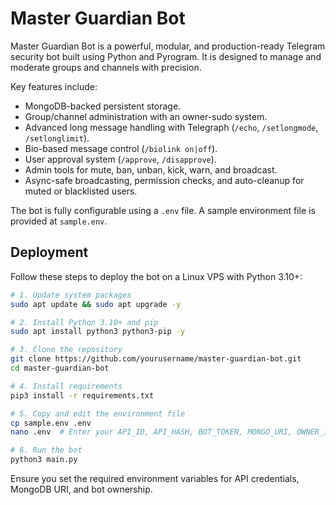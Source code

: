 # Master Guardian Bot

Master Guardian Bot is a powerful, modular, and production-ready Telegram security bot built using Python and Pyrogram. It is designed to manage and moderate groups and channels with precision.

Key features include:

- MongoDB-backed persistent storage.
- Group/channel administration with an owner-sudo system.
- Advanced long message handling with Telegraph (`/echo`, `/setlongmode`, `/setlonglimit`).
- Bio-based message control (`/biolink on|off`).
- User approval system (`/approve`, `/disapprove`).
- Admin tools for mute, ban, unban, kick, warn, and broadcast.
- Async-safe broadcasting, permission checks, and auto-cleanup for muted or blacklisted users.

The bot is fully configurable using a `.env` file. A sample environment file is provided at `sample.env`.

## Deployment

Follow these steps to deploy the bot on a Linux VPS with Python 3.10+:

```bash
# 1. Update system packages
sudo apt update && sudo apt upgrade -y

# 2. Install Python 3.10+ and pip
sudo apt install python3 python3-pip -y

# 3. Clone the repository
git clone https://github.com/yourusername/master-guardian-bot.git
cd master-guardian-bot

# 4. Install requirements
pip3 install -r requirements.txt

# 5. Copy and edit the environment file
cp sample.env .env
nano .env  # Enter your API_ID, API_HASH, BOT_TOKEN, MONGO_URI, OWNER_ID, etc.

# 6. Run the bot
python3 main.py
```

Ensure you set the required environment variables for API credentials, MongoDB URI, and bot ownership.

